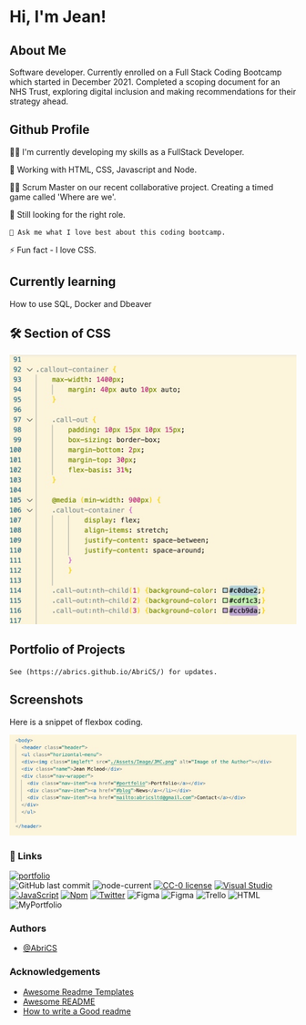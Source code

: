 # Hi, I'm Jean! 

## About Me
Software developer. Currently enrolled on a  Full Stack Coding Bootcamp which started in December 2021.
Completed a scoping document for an NHS Trust, exploring digital inclusion and making recommendations for their strategy ahead.

## Github Profile
👩‍💻 I'm currently developing my skills as a FullStack Developer.

🧠 Working with HTML, CSS, Javascript and Node.

👯‍♀️ Scrum Master on our recent collaborative project. Creating a timed game called 'Where are we'.

🤔 Still looking for the right role.

```
💬 Ask me what I love best about this coding bootcamp.

```

⚡️ Fun fact - I love CSS.

## Currently learning
How to use SQL, Docker and Dbeaver



## 🛠 Section of CSS

![Section of CSS code](/Assets/Image/Snippet-of-css-code.jpeg)


## Portfolio of Projects
``` 
See (https://abrics.github.io/AbriCS/) for updates.

```
## Screenshots

Here is a snippet of flexbox coding.

![Small example of code](/Assets/Image/Snippet-of-code.jpeg)                                                                                                   
### 🔗 Links
[![portfolio](https://img.shields.io/badge/my_portfolio-000?style=for-the-badge&logo=ko-fi&logoColor=white)](https://abrics.github.io/AbriCS/)
</br>
![GitHub last commit](https://img.shields.io/github/last-commit/AbriCS/Abrics?color=orange&logo=github&style=plastic)
![node-current](https://img.shields.io/node/v/version?logo=node&style=plastic)
[![CC-0 license](https://img.shields.io/badge/License-CC--0-blue.svg)](https://creativecommons.org/licenses/by-nd/4.0)
[![Visual Studio](https://badgen.net/badge/icon/visualstudio?icon=visualstudio&label)](https://visualstudio.microsoft.com)
[![JavaScript](https://img.shields.io/badge/--F7DF1E?logo=javascript&logoColor=000)](https://www.javascript.com/)
[![Npm](https://badgen.net/badge/icon/npm?icon=npm&label)](https://https://npmjs.com/)
[![Twitter](https://badgen.net/badge/icon/twitter?icon=twitter&label)](https://twitter.com)
![Figma](https://img.shields.io/badge/--F24E1E?logo=figma&logoColor=ffffff)
![Figma](https://img.shields.io/badge/Figma-.com-blue)
![Trello](https://img.shields.io/badge/Trello-.com-Red)
![HTML](https://img.shields.io/badge/HTML-5-orange)
![MyPortfolio](https://img.shields.io/badge/My_Portfolio-2022-orange)

### Authors
- [@AbriCS](https://www.github.com/AbriCS)

### Acknowledgements

 - [Awesome Readme Templates](https://awesomeopensource.com/project/elangosundar/awesome-README-templates)
 - [Awesome README](https://github.com/matiassingers/awesome-readme)
 - [How to write a Good readme](https://bulldogjob.com/news/449-how-to-write-a-good-readme-for-your-github-project)




